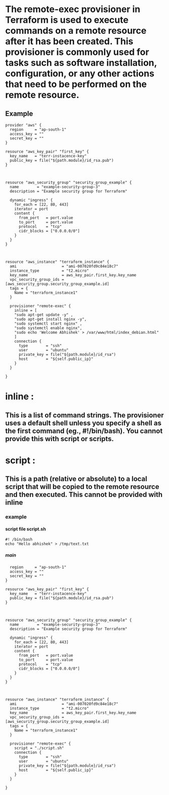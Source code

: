 # The remote-exec provisioner in Terraform is used to execute commands on a remote resource after it has been created. This provisioner is commonly used for tasks such as software installation, configuration, or any other actions that need to be performed on the remote resource.
## Example
```
provider "aws" {
  region     = "ap-south-1"
  access_key = ""
  secret_key = ""
}

resource "aws_key_pair" "first_key" {
  key_name   = "terr-instacence-key"
  public_key = file("${path.module}/id_rsa.pub")
}



resource "aws_security_group" "security_group_example" {
  name        = "example-security-group-3"
  description = "Example security group for Terraform"

  dynamic "ingress" {
    for_each = [22, 80, 443]
    iterator = port
    content {
      from_port   = port.value
      to_port     = port.value
      protocol    = "tcp"
      cidr_blocks = ["0.0.0.0/0"]
    }
  }
}



resource "aws_instance" "terraform_instance" {
  ami                    = "ami-007020fd9c84e18c7"
  instance_type          = "t2.micro"
  key_name               = aws_key_pair.first_key.key_name
  vpc_security_group_ids = [aws_security_group.security_group_example.id]
  tags = {
    Name = "terraform_instance1"
  }

  provisioner "remote-exec" {
    inline = [
    "sudo apt-get update -y" ,
    "sudo apt-get install nginx -y",
    "sudo systemctl start nginx" ,
    "sudo systemctl enable nginx",
    "sudo echo 'Welcome Abhishek' > /var/www/html/index_debian.html"
    ]
    connection {
      type        = "ssh"
      user        = "ubuntu"
      private_key = file("${path.module}/id_rsa")
      host        = "${self.public_ip}"
    }
  }

}

```
# inline :
## This is a list of command strings. The provisioner uses a default shell unless you specify a shell as the first command (eg., #!/bin/bash). You cannot provide this with script or scripts.
# script :
## This is a path (relative or absolute) to a local script that will be copied to the remote resource and then executed. This cannot be provided with inline
### example
#### script file script.sh
```
#! /bin/bash
echo "Hello abhishek" > /tmp/text.txt
```
##### main 
```provider "aws" {
  region     = "ap-south-1"
  access_key = ""
  secret_key = ""
}

resource "aws_key_pair" "first_key" {
  key_name   = "terr-instacence-key"
  public_key = file("${path.module}/id_rsa.pub")
}



resource "aws_security_group" "security_group_example" {
  name        = "example-security-group-3"
  description = "Example security group for Terraform"

  dynamic "ingress" {
    for_each = [22, 80, 443]
    iterator = port
    content {
      from_port   = port.value
      to_port     = port.value
      protocol    = "tcp"
      cidr_blocks = ["0.0.0.0/0"]
    }
  }
}



resource "aws_instance" "terraform_instance" {
  ami                    = "ami-007020fd9c84e18c7"
  instance_type          = "t2.micro"
  key_name               = aws_key_pair.first_key.key_name
  vpc_security_group_ids = [aws_security_group.security_group_example.id]
  tags = {
    Name = "terraform_instance1"
  }

  provisioner "remote-exec" {
    script = "./script.sh"
    connection {
      type        = "ssh"
      user        = "ubuntu"
      private_key = file("${path.module}/id_rsa")
      host        = "${self.public_ip}"
    }
  }

}
```

